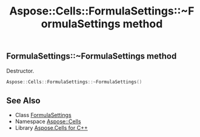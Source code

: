 ﻿---
title: Aspose::Cells::FormulaSettings::~FormulaSettings method
linktitle: ~FormulaSettings
second_title: Aspose.Cells for C++ API Reference
description: 'Aspose::Cells::FormulaSettings::~FormulaSettings method. Destructor in C++.'
type: docs
weight: 200
url: /cpp/aspose.cells/formulasettings/~formulasettings/
---
## FormulaSettings::~FormulaSettings method


Destructor.

```cpp
Aspose::Cells::FormulaSettings::~FormulaSettings()
```

## See Also

* Class [FormulaSettings](../)
* Namespace [Aspose::Cells](../../)
* Library [Aspose.Cells for C++](../../../)
